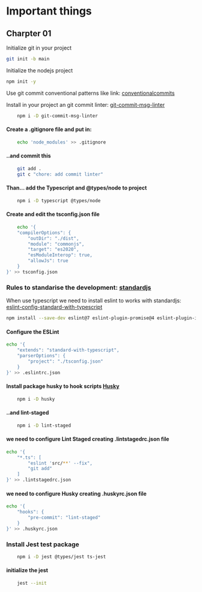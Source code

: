 # Important things

## Charpter 01

Initialize git in your project

```bash
git init -b main
```

Initialize the nodejs project

```bash
npm init -y
```

Use git commit conventional patterns like link:
[conventionalcommits](https://www.conventionalcommits.org/en/v1.0.0/)

Install in your project an git commit linter:
[git-commit-msg-linter](https://www.npmjs.com/package/git-commit-msg-linter)

```bash
    npm i -D git-commit-msg-linter
```

#### Create a .gitignore file and put in:

```bash
    echo 'node_modules' >> .gitignore
```

#### ..and commit this

```bash
    git add .
    git c "chore: add commit linter"
```

#### Than... add the Typescript and @types/node to project

```bash
    npm i -D typescript @types/node
```

#### Create and edit the tsconfig.json file

```bash
    echo '{
    "compilerOptions": {
        "outDir": "./dist",
        "module": "commonjs",
        "target": "es2020",
        "esModuleInterop": true,
        "allowJs": true
    }
}' >> tsconfig.json
```

### Rules to standarise the development: [standardjs](https://standardjs.com)

When use typescript we need to install eslint to works with standardjs: [eslint-config-standard-with-typescript](https://github.com/standard/eslint-config-standard-with-typescript)

```bash
npm install --save-dev eslint@7 eslint-plugin-promise@4 eslint-plugin-import@2 eslint-plugin-node@11 @typescript-eslint/eslint-plugin@4 eslint-config-standard-with-typescript
```

#### Configure the ESLint
```bash
echo '{
    "extends": "standard-with-typescript",
    "parserOptions": {
        "project": "./tsconfig.json"
    }
}' >> .eslintrc.json
```


#### Install package husky to hook scripts [Husky](https://www.npmjs.com/package/husky)
```bash
    npm i -D husky
```
#### ..and lint-staged
```bash
    npm i -D lint-staged
```
#### we need to configure Lint Staged creating .lintstagedrc.json file
```bash
echo '{
    "*.ts": [
        "eslint 'src/**' --fix",
        "git add"
    ]
}' >> .lintstagedrc.json
```
#### we need to configure Husky creating .huskyrc.json file
```bash
echo '{
    "hooks": {
        "pre-commit": "lint-staged"
    }
}' >> .huskyrc.json
```
### Install Jest test package
```bash
    npm i -D jest @types/jest ts-jest
```
#### initialize the jest
```bash
    jest --init
```